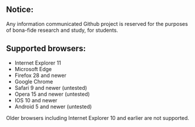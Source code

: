 ## Notice:
Any information communicated Github project is reserved for the purposes of bona-fide research and study, for students.

## Supported browsers:
- Internet Explorer 11
- Microsoft Edge
- Firefox 28 and newer
- Google Chrome
- Safari 9 and newer (untested)
- Opera 15 and newer (untested)
- IOS 10 and newer
- Android 5 and newer (untested)

Older browsers including Internet Explorer 10 and earlier are not supported.

